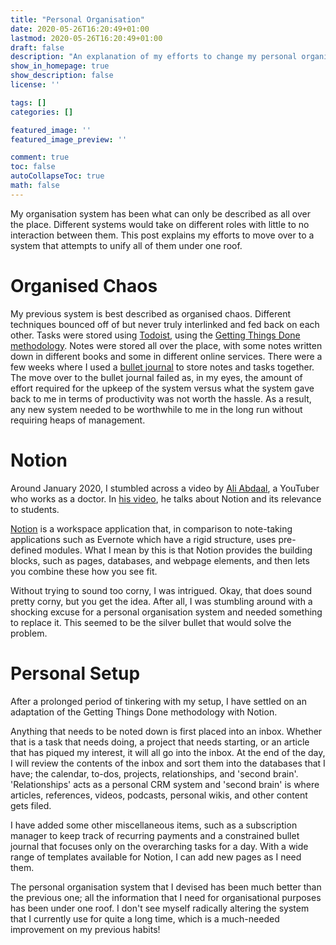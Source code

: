 ```yaml
---
title: "Personal Organisation"
date: 2020-05-26T16:20:49+01:00
lastmod: 2020-05-26T16:20:49+01:00
draft: false
description: "An explanation of my efforts to change my personal organisation"
show_in_homepage: true
show_description: false
license: ''

tags: []
categories: []

featured_image: ''
featured_image_preview: ''

comment: true
toc: false
autoCollapseToc: true
math: false
---
```


My organisation system has been what can only be described as all over the place. Different systems would take on different roles with little to no interaction between them. 
This post explains my efforts to move over to a system that attempts to unify all of them under one roof.

# Organised Chaos
My previous system is best described as organised chaos. Different techniques bounced off of but never truly interlinked and fed back on each other. Tasks were stored using [Todoist](https://todoist.com/), using the [Getting Things Done methodology](https://en.wikipedia.org/wiki/Getting_Things_Done). Notes were stored all over the place, with some notes written down in different books and some in different online services.
There were a few weeks where I used a [bullet journal](https://bulletjournal.com/) to store notes and tasks together. The move over to the bullet journal failed as, in my eyes, the amount of effort required for the upkeep of the system versus what the system gave back to me in terms of productivity was not worth the hassle. As a result, any new system needed to be worthwhile to me in the long run without requiring heaps of management.

# Notion
Around January 2020, I stumbled across a video by [Ali Abdaal](https://www.youtube.com/user/Sepharoth64), a YouTuber who works as a doctor. In [his video](https://youtu.be/ODl5FOMu8kI), he talks about Notion and its relevance to students.

[Notion](https://notion.so) is a workspace application that, in comparison to note-taking applications such as Evernote which have a rigid structure, uses pre-defined modules. What I mean by this is that Notion provides the building blocks, such as pages, databases, and webpage elements, and then lets you combine these how you see fit.

Without trying to sound too corny, I was intrigued. Okay, that does sound pretty corny, but you get the idea. After all, I was stumbling around with a shocking excuse for a personal organisation system and needed something to replace it. This seemed to be the silver bullet that would solve the problem.

# Personal Setup

After a prolonged period of tinkering with my setup, I have settled on an adaptation of the Getting Things Done methodology with Notion.

Anything that needs to be noted down is first placed into an inbox. Whether that is a task that needs doing, a project that needs starting, or an article that has piqued my interest, it will all go into the inbox.
At the end of the day, I will review the contents of the inbox and sort them into the databases that I have; the calendar, to-dos, projects, relationships, and 'second brain'. 'Relationships' acts as a personal CRM system and 'second brain' is where articles, references, videos, podcasts, personal wikis, and other content gets filed.

I have added some other miscellaneous items, such as a subscription manager to keep track of recurring payments and a constrained bullet journal that focuses only on the overarching tasks for a day. With a wide range of templates available for Notion, I can add new pages as I need them.

The personal organisation system that I devised has been much better than the previous one; all the information that I need for organisational purposes has been under one roof. I don't see myself radically altering the system that I currently use for quite a long time, which is a much-needed improvement on my previous habits!

